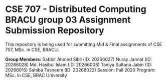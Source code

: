 # CSE 707 - Distributed Computing BRACU group 03 Assignment Submission Repository
This repository is being used for submitting Mid &amp; Final assignments of CSE 707, MSc. in CSE, BRACU.

**Group Members:**
Sabbir Ahmed Sibli (ID: 20266027)
Nuray Jannat (ID: 20266028)
Md. Hasibul Islam (ID: 20266008)
Taniya Sultana Jabin (ID: 20266016)
Sahiba Tasneem (ID: 20266022)
Session: Fall 2020
Program: MSc. in CSE, BRAC University

